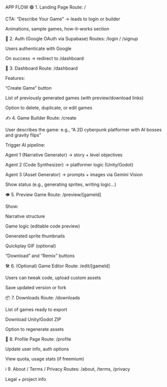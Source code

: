 APP FLOW
🟢 1. Landing Page
Route: /

CTA: “Describe Your Game” → leads to login or builder

Animations, sample games, how-it-works section

🔐 2. Auth (Google OAuth via Supabase)
Routes: /login / /signup

Users authenticate with Google

On success → redirect to /dashboard

🧭 3. Dashboard
Route: /dashboard

Features:

“Create Game” button

List of previously generated games (with preview/download links)

Option to delete, duplicate, or edit games

✍️ 4. Game Builder
Route: /create

User describes the game: e.g., “A 2D cyberpunk platformer with AI bosses and gravity flips”

Trigger AI pipeline:

Agent 1 (Narrative Generator) → story + level objectives

Agent 2 (Code Synthesizer) → platformer logic (Unity/Godot)

Agent 3 (Asset Generator) → prompts + images via Gemini Vision

Show status (e.g., generating sprites, writing logic...)

👁️ 5. Preview Game
Route: /preview/[gameId]

Show:

Narrative structure

Game logic (editable code preview)

Generated sprite thumbnails

Quickplay GIF (optional)

“Download” and “Remix” buttons

🛠️ 6. (Optional) Game Editor
Route: /edit/[gameId]

Users can tweak code, upload custom assets

Save updated version or fork

📦 7. Downloads
Route: /downloads

List of games ready to export

Download Unity/Godot ZIP

Option to regenerate assets

👤 8. Profile Page
Route: /profile

Update user info, auth options

View quota, usage stats (if freemium)

ℹ️ 9. About / Terms / Privacy
Routes: /about, /terms, /privacy

Legal + project info

